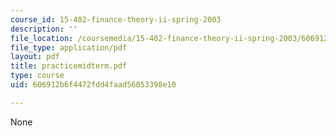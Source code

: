 ```yaml
---
course_id: 15-402-finance-theory-ii-spring-2003
description: ''
file_location: /coursemedia/15-402-finance-theory-ii-spring-2003/606912b6f4472fdd4faad56053398e10_practicemidterm.pdf
file_type: application/pdf
layout: pdf
title: practicemidterm.pdf
type: course
uid: 606912b6f4472fdd4faad56053398e10

---
```

None